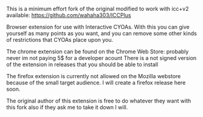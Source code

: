 This is a minimum effort fork of the original modified to work with icc+v2 available: https://github.com/wahaha303/ICCPlus

Browser extension for use with Interactive CYOAs.
With this you can give yourself as many points as you want, and you can remove some other kinds of restrictions that CYOAs place upon you.

The chrome extension can be found on the Chrome Web Store: probably never im not paying 5$ for a developer acount
There is a not signed version of the extension in releases that you should be able to install

The firefox extension is currently not allowed on the Mozilla webstore because of the small target audience.
I will create a firefox release here soon.


The original author of this extension is free to do whatever they want with this fork also if they ask me to take it down I will.
